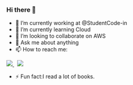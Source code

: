 ### Hi there 👋

<!--
**itsallarchit/itsallarchit** is a ✨ _special_ ✨ repository because its `README.md` (this file) appears on your GitHub profile.-->

- 🔭 I’m currently working at @StudentCode-in
- 🌱 I’m currently learning Cloud
- 👯 I’m looking to collaborate on AWS
- 💬 Ask me about anything
- 📫 How to reach me:
<p>
  <a href="https://www.linkedin.com/in/archit-tyagi-930a7b175/">
    <img src="https://img.shields.io/badge/archit-tyagi-930a7b175?style=flat&logo=linkedin">
  </a> &nbsp; 
  <a href="https://twitter.com/itsallarchit">
    <img src="https://img.shields.io/badge/@itsallarchit-30302f?style=flat&logo=twitter">
  </a></p>

- ⚡ Fun fact:I read a lot of books.

